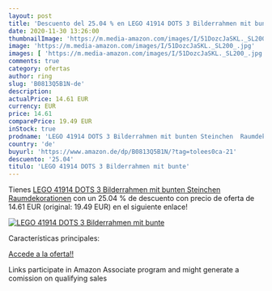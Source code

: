 ```yaml
---
layout: post
title: 'Descuento del 25.04 % en LEGO 41914 DOTS 3 Bilderrahmen mit bunte'
date: 2020-11-30 13:26:00
thumbnailImage: 'https://m.media-amazon.com/images/I/51DozcJaSKL._SL200_.jpg'
image: 'https://m.media-amazon.com/images/I/51DozcJaSKL._SL200_.jpg'
images: [ 'https://m.media-amazon.com/images/I/51DozcJaSKL._SL200_.jpg' ]
comments: true
category: ofertas
author: ring
slug: 'B0813Q5B1N-de'
description:
actualPrice: 14.61 EUR
currency: EUR
price: 14.61
comparePrice: 19.49 EUR
inStock: true
prodname: 'LEGO 41914 DOTS 3 Bilderrahmen mit bunten Steinchen  Raumdekorationen'
country: 'de'
buyurl: 'https://www.amazon.de/dp/B0813Q5B1N/?tag=tolees0ca-21'
descuento: '25.04'
titulo: 'LEGO 41914 DOTS 3 Bilderrahmen mit bunte'
---
```


Tienes [LEGO 41914 DOTS 3 Bilderrahmen mit bunten Steinchen  Raumdekorationen](https://www.amazon.de/dp/B0813Q5B1N/?tag=tolees0ca-21) con un 25.04 % de descuento con precio de oferta de 14.61 EUR (original: 19.49 EUR) en el siguiente enlace!

[![LEGO 41914 DOTS 3 Bilderrahmen mit bunte](https://m.media-amazon.com/images/I/51DozcJaSKL._SL200_.jpg)](https://www.amazon.de/dp/B0813Q5B1N/?tag=tolees0ca-21)

Características principales:


[Accede a la oferta!!](https://www.amazon.de/dp/B0813Q5B1N/?tag=tolees0ca-21)

Links participate in Amazon Associate program and might generate a comission on qualifying sales


